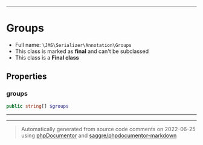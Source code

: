 ***

# Groups

* Full name: `\JMS\Serializer\Annotation\Groups`
* This class is marked as **final** and can't be subclassed
* This class is a **Final class**

## Properties

### groups

```php
public string[] $groups
```

***



***
> Automatically generated from source code comments on 2022-06-25 using [phpDocumentor](http://www.phpdoc.org/) and [saggre/phpdocumentor-markdown](https://github.com/Saggre/phpDocumentor-markdown)
